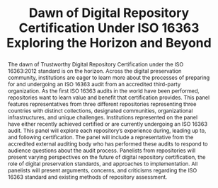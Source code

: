 ---
abstract: The dawn of Trustworthy Digital Repository Certification under the ISO 16363:2012
  standard is on the horizon. Across the digital preservation community, institutions
  are eager to learn more about the processes of preparing for and undergoing an ISO
  16363 audit from an accredited third-party organization. As the first ISO 16363
  audits in the world have been performed, repositories want to learn value and benefit
  that certification provides. This panel features representatives from three different
  repositories representing three countries with distinct collections, designated
  communities, organizational infrastructures, and unique challenges. Institutions
  represented on the panel have either recently achieved certified or are currently
  undergoing an ISO 16363 audit. This panel will explore each repository’s experience
  during, leading up to, and following certification. The panel will include a representative
  from the accredited external auditing body who has performed these audits to respond
  to audience questions about the audit process. Panelists from repositories will
  present varying perspectives on the future of digital repository certification,
  the role of digital preservation standards, and approaches to implementation. All
  panelists will present arguments, concerns, and criticisms regarding the ISO 16363
  standard and existing methods of repository assessment.
creators:
- Zuberi, Irfan
- Giaretta, David
- Pennock, Maureen
- LaPlant, Lisa
- Shiers, Jamie
- Tieman, Jessica
date: null
document_url: https://services.phaidra.univie.ac.at/api/object/o:1079684/download
grand_parent: iPRES
institutions: []
keywords: []
landing_page_url: https://phaidra.univie.ac.at/o:1079684
language: eng
layout: publication
license: CC BY 4.0 International
notes_url: null
parent: iPRES 2019
presentation_url: null
publication_type: paper
size: 152532
source_name: iPRES
title: 'Dawn of Digital Repository Certification Under ISO 16363 Exploring the Horizon
  and Beyond '
year: 2019
---